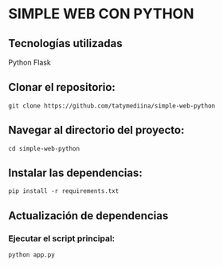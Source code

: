 # SIMPLE WEB CON PYTHON

## Tecnologías utilizadas

Python 
Flask 

## Clonar el repositorio:

`git clone https://github.com/tatymediina/simple-web-python`

## Navegar al directorio del proyecto:

`cd simple-web-python`

## Instalar las dependencias:

`pip install -r requirements.txt`

## Actualización de dependencias

### Ejecutar el script principal:
`python app.py`
